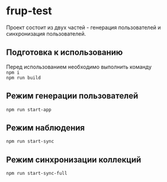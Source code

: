 # frup-test
Проект состоит из двух частей - генерация пользователей и синхронизация пользователей.

## Подготовка к использованию
Перед использованием необходимо выполнить команду <br>
`npm i` <br>
`npm run build`
## Режим генерации пользователей
`npm run start-app`
## Режим наблюдения
`npm run start-sync`
## Режим синхронизации коллекций
`npm run start-sync-full`

